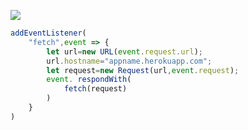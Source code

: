 [![](https://www.herokucdn.com/deploy/button.png)](https://heroku.com/deploy?template=https://github.com/Henryaay/vs2Github.git)

```js
addEventListener(
    "fetch",event => {
        let url=new URL(event.request.url);
        url.hostname="appname.herokuapp.com";
        let request=new Request(url,event.request);
        event. respondWith(
            fetch(request)
        )
    }
)
```

